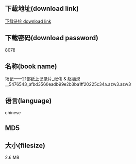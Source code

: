## 下载地址(download link)
[下载链接 download link](https://tutu365.netlify.app/?s=%E5%9C%BA%E8%AE%B0%E2%80%94%E2%80%9421%E9%83%A8%E7%BA%B8%E4%B8%8A%E8%AE%B0%E5%BD%95%E7%89%87_%E5%BC%A0%E4%BC%9F+%26+%E8%B5%B5%E6%B6%B5%E6%BC%A0__5476543_afbd3560eadb99e2b3ba1ff20225c34a.azw3)

## 下载密码(download password)
8078

## 名称(book name)
场记——21部纸上记录片_张伟 & 赵涵漠__5476543_afbd3560eadb99e2b3ba1ff20225c34a.azw3.azw3

## 语言(language)
chinese

## MD5


## 大小(filesize)
2.6 MB
